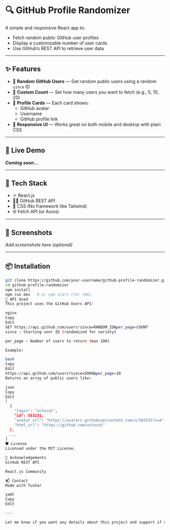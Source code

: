 # 🔍 GitHub Profile Randomizer

A simple and responsive React app to:

- Fetch random public GitHub user profiles
- Display a customizable number of user cards
- Use GitHub’s REST API to retrieve user data

---

## ✨ Features

- 🎲 **Random GitHub Users** — Get random public users using a random `since` ID
- 🔢 **Custom Count** — Set how many users you want to fetch (e.g., 5, 10, 20)
- 👤 **Profile Cards** — Each card shows:
  - GitHub avatar
  - Username
  - GitHub profile link
- 📱 **Responsive UI** — Works great on both mobile and desktop with plain CSS

---

## 🚀 Live Demo

_**Coming soon...**_

---

## 🧰 Tech Stack

- ⚛️ React.js
- 🧑‍💻 GitHub REST API
- 🎨 CSS (No framework like Tailwind)
- 🌐 Fetch API (or Axios)

---

## 📸 Screenshots

_Add screenshots here (optional)_

---

## 📦 Installation

```bash
git clone https://github.com/your-username/github-profile-randomizer.git
cd github-profile-randomizer
npm install
npm run dev   # or npm start (for CRA)
🔌 API Used
This project uses the GitHub Users API:

nginx
Copy
Edit
GET https://api.github.com/users?since=RANDOM_ID&per_page=COUNT
since – Starting user ID (randomized for variety)

per_page – Number of users to return (max 100)

Example:

bash
Copy
Edit
https://api.github.com/users?since=5000&per_page=10
Returns an array of public users like:

json
Copy
Edit
[
  {
    "login": "octocat",
    "id": 583231,
    "avatar_url": "https://avatars.githubusercontent.com/u/583231?v=4",
    "html_url": "https://github.com/octocat"
  },
  ...
]
🛡️ License
Licensed under the MIT License.

🙌 Acknowledgements
GitHub REST API

React.js Community

📬 Contact
Made with Tushar

yaml
Copy
Edit

---

Let me know if you want any details about this project and support if required
